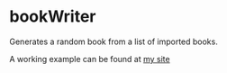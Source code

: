 # bookWriter

Generates a random book from a list of imported books.

A working example can be found at <a href="https://leifrogers.com/experiments/writer/">my site</a>